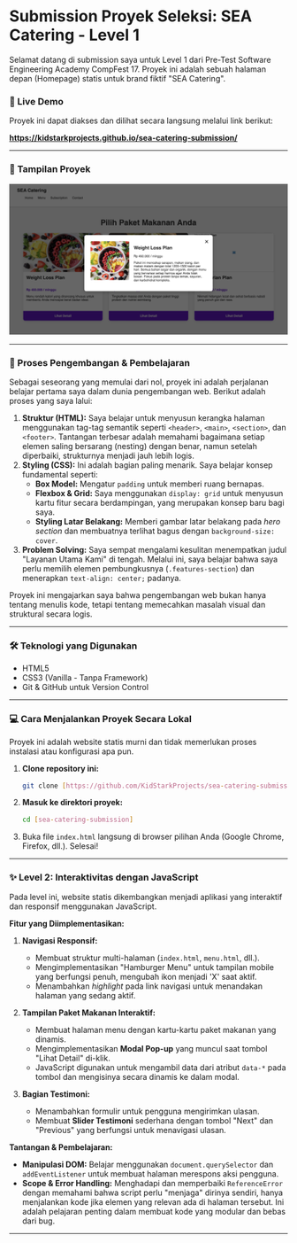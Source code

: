 # Submission Proyek Seleksi: SEA Catering - Level 1

Selamat datang di submission saya untuk Level 1 dari Pre-Test Software Engineering Academy CompFest 17. Proyek ini adalah sebuah halaman depan (Homepage) statis untuk brand fiktif "SEA Catering".

### 🔴 Live Demo

Proyek ini dapat diakses dan dilihat secara langsung melalui link berikut:

**https://kidstarkprojects.github.io/sea-catering-submission/**

---

### 📸 Tampilan Proyek

![Tampilan Homepage SEA Catering](./screenshot.png)

---

### 🚀 Proses Pengembangan & Pembelajaran

Sebagai seseorang yang memulai dari nol, proyek ini adalah perjalanan belajar pertama saya dalam dunia pengembangan web. Berikut adalah proses yang saya lalui:

1.  **Struktur (HTML):** Saya belajar untuk menyusun kerangka halaman menggunakan tag-tag semantik seperti `<header>`, `<main>`, `<section>`, dan `<footer>`. Tantangan terbesar adalah memahami bagaimana setiap elemen saling bersarang (nesting) dengan benar, namun setelah diperbaiki, strukturnya menjadi jauh lebih logis.
2.  **Styling (CSS):** Ini adalah bagian paling menarik. Saya belajar konsep fundamental seperti:
    * **Box Model:** Mengatur `padding` untuk memberi ruang bernapas.
    * **Flexbox & Grid:** Saya menggunakan `display: grid` untuk menyusun kartu fitur secara berdampingan, yang merupakan konsep baru bagi saya.
    * **Styling Latar Belakang:** Memberi gambar latar belakang pada *hero section* dan membuatnya terlihat bagus dengan `background-size: cover`.
3.  **Problem Solving:** Saya sempat mengalami kesulitan menempatkan judul "Layanan Utama Kami" di tengah. Melalui ini, saya belajar bahwa saya perlu memilih elemen pembungkusnya (`.features-section`) dan menerapkan `text-align: center;` padanya.

Proyek ini mengajarkan saya bahwa pengembangan web bukan hanya tentang menulis kode, tetapi tentang memecahkan masalah visual dan struktural secara logis.

---

### 🛠️ Teknologi yang Digunakan

* HTML5
* CSS3 (Vanilla - Tanpa Framework)
* Git & GitHub untuk Version Control

---

### 💻 Cara Menjalankan Proyek Secara Lokal

Proyek ini adalah website statis murni dan tidak memerlukan proses instalasi atau konfigurasi apa pun.

1.  **Clone repository ini:**
    ```bash
    git clone [https://github.com/KidStarkProjects/sea-catering-submission]
    ```
2.  **Masuk ke direktori proyek:**
    ```bash
    cd [sea-catering-submission]
    ```
3.  Buka file `index.html` langsung di browser pilihan Anda (Google Chrome, Firefox, dll.). Selesai!

---

### ✨ **Level 2: Interaktivitas dengan JavaScript**

Pada level ini, website statis dikembangkan menjadi aplikasi yang interaktif dan responsif menggunakan JavaScript.

**Fitur yang Diimplementasikan:**

1.  **Navigasi Responsif:**
    * Membuat struktur multi-halaman (`index.html`, `menu.html`, dll.).
    * Mengimplementasikan "Hamburger Menu" untuk tampilan mobile yang berfungsi penuh, mengubah ikon menjadi 'X' saat aktif.
    * Menambahkan *highlight* pada link navigasi untuk menandakan halaman yang sedang aktif.

2.  **Tampilan Paket Makanan Interaktif:**
    * Membuat halaman menu dengan kartu-kartu paket makanan yang dinamis.
    * Mengimplementasikan **Modal Pop-up** yang muncul saat tombol "Lihat Detail" di-klik.
    * JavaScript digunakan untuk mengambil data dari atribut `data-*` pada tombol dan mengisinya secara dinamis ke dalam modal.

3.  **Bagian Testimoni:**
    * Menambahkan formulir untuk pengguna mengirimkan ulasan.
    * Membuat **Slider Testimoni** sederhana dengan tombol "Next" dan "Previous" yang berfungsi untuk menavigasi ulasan.

**Tantangan & Pembelajaran:**
* **Manipulasi DOM:** Belajar menggunakan `document.querySelector` dan `addEventListener` untuk membuat halaman merespons aksi pengguna.
* **Scope & Error Handling:** Menghadapi dan memperbaiki `ReferenceError` dengan memahami bahwa script perlu "menjaga" dirinya sendiri, hanya menjalankan kode jika elemen yang relevan ada di halaman tersebut. Ini adalah pelajaran penting dalam membuat kode yang modular dan bebas dari bug.

---